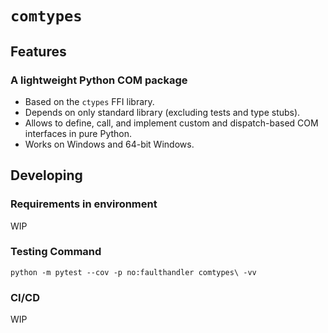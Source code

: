# `comtypes`

## Features
### A lightweight Python COM package
- Based on the `ctypes` FFI library.
- Depends on only standard library (excluding tests and type stubs).
- Allows to define, call, and implement custom and dispatch-based COM interfaces in pure Python.
- Works on Windows and 64-bit Windows.

## Developing
### Requirements in environment
WIP

### Testing Command
```python -m pytest --cov -p no:faulthandler comtypes\ -vv```

### CI/CD
WIP
